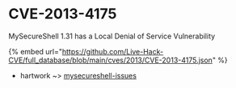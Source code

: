 # CVE-2013-4175

MySecureShell 1.31 has a Local Denial of Service Vulnerability

{% embed url="https://github.com/Live-Hack-CVE/full_database/blob/main/cves/2013/CVE-2013-4175.json" %}


* hartwork ~> [mysecureshell-issues](https://zeste.alice-snow.ru/2013/database/cve-2013-4175/mysecureshell-issues-hartwork)